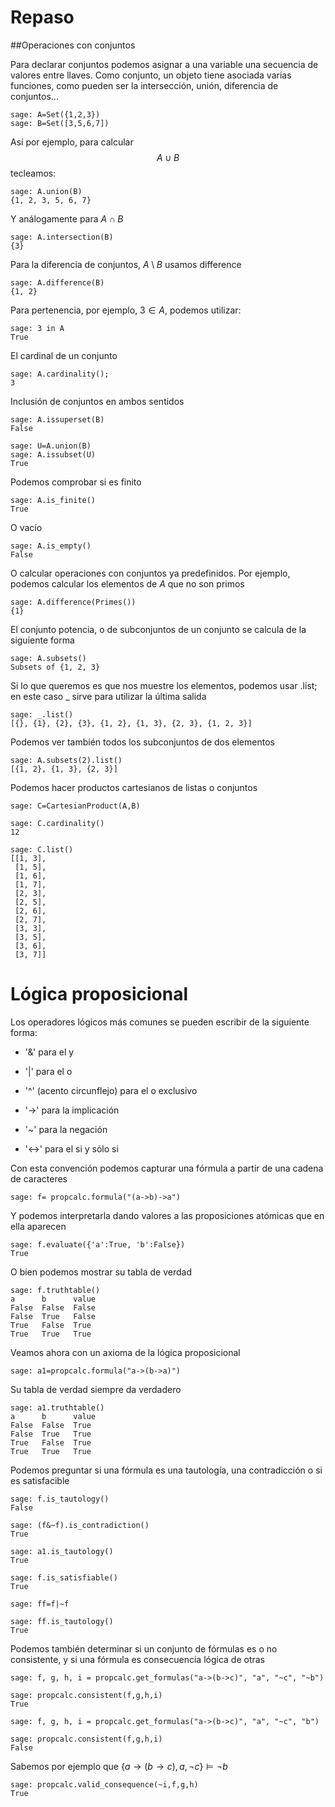 # Repaso

##Operaciones con conjuntos


Para declarar conjuntos podemos asignar a una variable una secuencia de
valores entre llaves. Como conjunto, un objeto tiene asociada varias
funciones, como pueden ser la intersección, unión, diferencia de
conjuntos...

    sage: A=Set({1,2,3})
    sage: B=Set([3,5,6,7])

Así por ejemplo, para calcular $$A\cup B$$ tecleamos:

    sage: A.union(B)
    {1, 2, 3, 5, 6, 7}

Y análogamente para $A\cap B$

    sage: A.intersection(B)
    {3}

Para la diferencia de conjuntos, $A\setminus B$ usamos difference

    sage: A.difference(B)
    {1, 2}

Para pertenencia, por ejemplo, $3\in A$, podemos utilizar:

    sage: 3 in A
    True

El cardinal de un conjunto

    sage: A.cardinality();
    3

Inclusión de conjuntos en ambos sentidos

    sage: A.issuperset(B)
    False

    sage: U=A.union(B)
    sage: A.issubset(U)
    True

Podemos comprobar si es finito

    sage: A.is_finite()
    True

O vacío

    sage: A.is_empty()
    False

O calcular operaciones con conjuntos ya predefinidos. Por ejemplo,
podemos calcular los elementos de $A$ que no son primos

    sage: A.difference(Primes())
    {1}

El conjunto potencia, o de subconjuntos de un conjunto se calcula de la
siguiente forma

    sage: A.subsets()
    Subsets of {1, 2, 3}

Si lo que queremos es que nos muestre los elementos, podemos usar .list;
en este caso \_ sirve para utilizar la última salida

    sage: _.list()
    [{}, {1}, {2}, {3}, {1, 2}, {1, 3}, {2, 3}, {1, 2, 3}]

Podemos ver también todos los subconjuntos de dos elementos

    sage: A.subsets(2).list()
    [{1, 2}, {1, 3}, {2, 3}]

Podemos hacer productos cartesianos de listas o conjuntos

    sage: C=CartesianProduct(A,B)

    sage: C.cardinality()
    12

    sage: C.list()
    [[1, 3],
     [1, 5],
     [1, 6],
     [1, 7],
     [2, 3],
     [2, 5],
     [2, 6],
     [2, 7],
     [3, 3],
     [3, 5],
     [3, 6],
     [3, 7]]

# Lógica proposicional

Los operadores lógicos más comunes se pueden escribir de la siguiente
forma:

- '&' para el y

- '|' para el o

- '\^' (acento circunflejo) para el o exclusivo

- '-\>' para la implicación

- '\~' para la negación

- '\<-\>' para el si y sólo si

Con esta convención podemos capturar una fórmula a partir de una cadena
de caracteres

    sage: f= propcalc.formula("(a->b)->a")

Y podemos interpretarla dando valores a las proposiciones atómicas que
en ella aparecen

    sage: f.evaluate({'a':True, 'b':False})
    True

O bien podemos mostrar su tabla de verdad

    sage: f.truthtable()
    a      b      value
    False  False  False  
    False  True   False  
    True   False  True   
    True   True   True   

Veamos ahora con un axioma de la lógica proposicional

    sage: a1=propcalc.formula("a->(b->a)")

Su tabla de verdad siempre da verdadero

    sage: a1.truthtable()
    a      b      value
    False  False  True   
    False  True   True   
    True   False  True   
    True   True   True   

Podemos preguntar si una fórmula es una tautología, una contradicción o
si es satisfacible

    sage: f.is_tautology()
    False

    sage: (f&~f).is_contradiction()
    True

    sage: a1.is_tautology()
    True

    sage: f.is_satisfiable()
    True

    sage: ff=f|~f

    sage: ff.is_tautology()
    True

Podemos también determinar si un conjunto de fórmulas es o no
consistente, y si una fórmula es consecuencia lógica de otras

    sage: f, g, h, i = propcalc.get_formulas("a->(b->c)", "a", "~c", "~b")

    sage: propcalc.consistent(f,g,h,i)
    True

    sage: f, g, h, i = propcalc.get_formulas("a->(b->c)", "a", "~c", "b")

    sage: propcalc.consistent(f,g,h,i)
    False

Sabemos por ejemplo que $\{a\to(b\to c), a,\neg c\}\models \neg b$

    sage: propcalc.valid_consequence(~i,f,g,h)
    True

